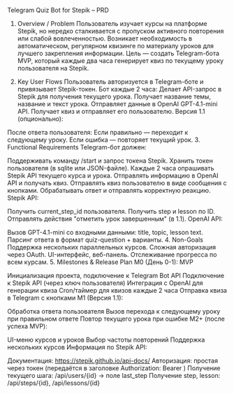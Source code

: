 Telegram Quiz Bot for Stepik – PRD
1. Overview / Problem
Пользователь изучает курсы на платформе Stepik, но нередко сталкивается с пропуском активного повторения или слабой вовлеченностью. Возникает необходимость в автоматическом, регулярном квизинге по материалу уроков для лучшего закрепления информации. Цель — создать Telegram-бота MVP, который каждые два часа генерирует квиз по текущему уроку пользователя на Stepik.

2. Key User Flows
Пользователь авторизуется в Telegram-боте и привязывает Stepik-токен.
Бот каждые 2 часа:
Делает API-запрос в Stepik для получения текущего урока.
Получает название темы, название и текст урока.
Отправляет данные в OpenAI GPT-4.1-mini API.
Получает квиз и отправляет его пользователю.
Версия 1.1 (опционально):

После ответа пользователя:
Если правильно — переходит к следующему уроку.
Если ошибка — повторяет текущий урок.
3. Functional Requirements
Telegram-бот должен:

Поддерживать команду /start и запрос токена Stepik.
Хранить токен пользователя (в sqlite или JSON-файле).
Каждые 2 часа опрашивать Stepik API текущего курса и урока.
Отправлять информацию в OpenAI API и получать квиз.
Отправлять квиз пользователю в виде сообщения с кнопками.
Обрабатывать ответ и отправлять корректную реакцию.
Stepik API:

Получить current_step_id пользователя.
Получить step и lesson по ID.
Отправлять действия "отметить урок завершенным" (в 1.1).
OpenAI API:

Вызов GPT-4.1-mini со входными данными: title, topic, lesson text.
Парсинг ответа в формат quiz-question + варианты.
4. Non-Goals
Поддержка нескольких параллельных курсов.
Сложная авторизация через OAuth.
UI-интерфейс, веб-панель.
Отслеживание прогресса по всем курсам.
5. Milestones & Release Plan
М0 (День 0-1): MVP

 Инициализация проекта, подключение к Telegram Bot API
 Подключение к Stepik API (через ключ пользователя)
 Интеграция с OpenAI для генерации квиза
 Cron/таймер для квизов каждые 2 часа
 Отправка квиза в Telegram с кнопками
М1 (Версия 1.1):

 Обработка ответа пользователя
 Вызов перехода к следующему уроку при правильном ответе
 Повтор текущего урока при ошибке
М2+ (после успеха MVP):

 UI-меню курсов и уроков
 Выбор частоты повторений
 Поддержка нескольких курсов
Информация по Stepik API:

Документация: https://stepik.github.io/api-docs/
Авторизация: простая через токен (передаётся в заголовке Authorization: Bearer <token>)
Получение текущего шага: /api/users/{id} → поле last_step
Получение step, lesson: /api/steps/{id}, /api/lessons/{id}
